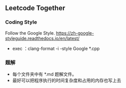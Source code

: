 ## Leetcode Together
### Coding Style
Follow the Google Style. https://zh-google-styleguide.readthedocs.io/en/latest/
* exec ：clang-format -i -style Google *.cpp
### 题解
* 每个文件夹中有 *.md 题解文件。
* 最好可以把程序执行的时间复杂度和占用的内存也写上去